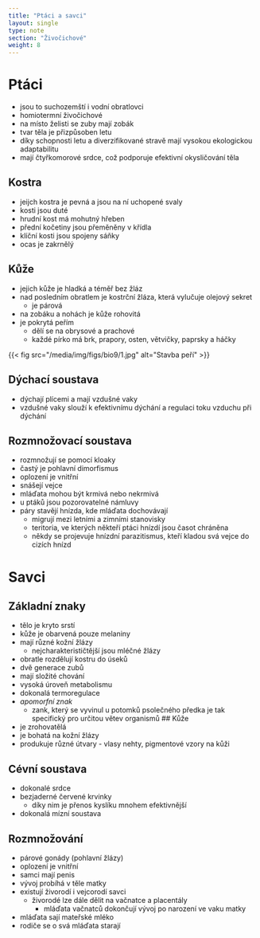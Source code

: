```yaml
---
title: "Ptáci a savci"
layout: single
type: note
section: "Živočichové"
weight: 8
---
```

# Ptáci
- jsou to suchozemští i vodní obratlovci
- homiotermní živočichové
- na místo želisti se zuby mají zobák
- tvar těla je přizpůsoben letu
- díky schopnosti letu a diverzifikované stravě mají vysokou ekologickou adaptabilitu
- mají čtyřkomorové srdce, což podporuje efektivní okysličování těla
## Kostra
- jeijch kostra je pevná a jsou na ní uchopené svaly
- kosti jsou duté
- hrudní kost má mohutný hřeben
- přední kočetiny jsou přeměněny v křídla
- klíční kosti jsou spojeny sáňky
- ocas je zakrnělý
## Kůže
- jejich kůže je hladká a téměř bez žláz
- nad posledním obratlem je kostrční žláza, která vylučuje olejový sekret
    - je párová
- na zobáku a nohách je kůže rohovitá
- je pokrytá peřím
    - dělí se na obrysové a prachové
    - každé pírko má brk, prapory, osten, větvičky, paprsky a háčky

{{< fig src="/media/img/figs/bio9/1.jpg" alt="Stavba peří" >}}

## Dýchací soustava
- dýchají plícemi a mají vzdušné vaky
- vzdušné vaky slouží k efektivnímu dýchání a regulaci toku vzduchu při dýchání
## Rozmnožovací soustava
- rozmnožují se pomocí kloaky
- častý je pohlavní dimorfismus
- oplození je vnitřní
- snášejí vejce
- mláďata mohou být krmivá nebo nekrmivá
- u ptáků jsou pozorovatelné námluvy
- páry stavějí hnízda, kde mláďata dochovávají
    - migrují mezi letními a zimními stanovisky
    - teritoria, ve kterých někteří ptáci hnízdí jsou časot chráněna
    - někdy se projevuje hnízdní parazitismus, kteří kladou svá vejce do cizích hnízd
# Savci
## Základní znaky
- tělo je kryto srstí
- kůže je obarvená pouze melaniny
- mají různé kožní žlázy
    - nejcharakterističtější jsou mléčné žlázy
- obratle rozdělují kostru do úseků
- dvě generace zubů
- mají složité chování
- vysoká úroveň metabolismu
- dokonalá termoregulace
- *apomorfní znak*
    - zank, který se vyvinul u potomků psolečného předka je tak specifický pro určitou větev organismů
## Kůže
- je zrohovatělá
- je bohatá na kožní žlázy
- produkuje různé útvary - vlasy nehty, pigmentové vzory na kůži
## Cévní soustava
- dokonalé srdce
- bezjaderné červené krvinky
    - díky nim je přenos kyslíku mnohem efektivnější
- dokonalá mízní soustava
## Rozmnožování
- párové gonády (pohlavní žlázy)
- oplození je vnitřní
- samci mají penis
- vývoj probíhá v těle matky
- existují živorodí i vejcorodí savci
    - živorodé lze dále dělit na vačnatce a placentály
        - mláďata vačnatců dokončují vývoj po narození ve vaku matky
- mláďata sají mateřské mléko
- rodiče se o svá mláďata starají
